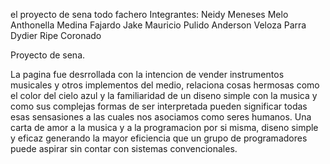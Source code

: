 el proyecto de sena todo fachero Integrantes: Neidy Meneses Melo Anthonella Medina Fajardo Jake Mauricio Pulido Anderson Veloza Parra Dydier Ripe Coronado

Proyecto de sena.

La pagina fue desrrollada con la intencion de vender instrumentos musicales y otros implementos del medio, relaciona cosas hermosas como el color del cielo azul y la familiaridad de un diseno simple con la musica y como sus complejas formas de ser interpretada pueden significar todas esas sensasiones a las cuales nos asociamos como seres humanos. Una carta de amor a la musica y a la programacion por si misma, diseno simple y eficaz generando la mayor eficiencia que un grupo de programadores puede aspirar sin contar con sistemas convencionales.
